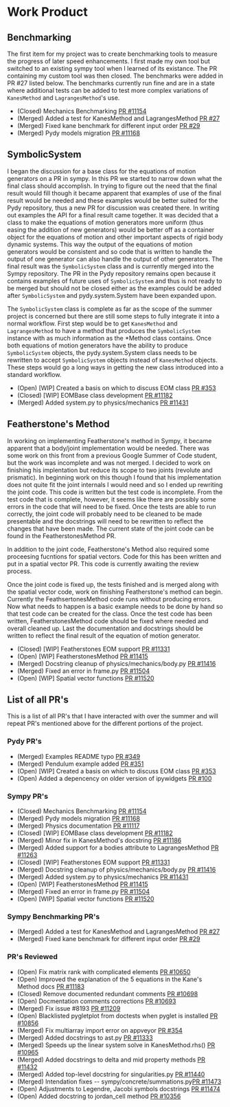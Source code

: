 # Work Product

## Benchmarking

The first item for my project was to create benchmarking tools to measure the
progress of later speed enhancements. I first made my own tool but switched to
an existing sympy tool when I learned of its existance. The PR containing my
custom tool was then closed. The benchmarks were added in PR #27 listed below.
The benchmarks currently run fine and are in a state where additional tests can
be added to test more complex variations of `KanesMethod` and
`LagrangesMethod`'s use.

- (Closed) Mechanics Benchmarking <a
  href="https://github.com/sympy/sympy/pull/11154" target="_blank">PR #11154</a>
- (Merged) Added a test for KanesMethod and LagrangesMethod <a
  href="https://github.com/sympy/sympy_benchmarks/pull/27" target="_blank">PR
  #27</a>
- (Merged) Fixed kane benchmark for different input order <a
  href="https://github.com/sympy/sympy_benchmarks/pull/29" target="_blank">PR
  #29</a>
- (Merged) Pydy models migration <a
  href="https://github.com/sympy/sympy/pull/11168" target="_blank">PR #11168</a>

## SymbolicSystem

I began the discussion for a base class for the equations of motion generators
on a PR in sympy. In this PR we started to narrow down what the final class
should accomplish. In trying to figure out the need that the final result would
fill though it became apparent that examples of use of the final result would
be needed and these examples would be better suited for the Pydy repository,
thus a new PR for discussion was created there. In writing out examples the API
for a final result came together. It was decided that a class to make the
equations of motion generators more uniform (thus easing the addition of new
generators) would be better off as a container object for the equations of
motion and other important aspects of rigid body dynamic systems. This way the
output of the equations of motion generators would be consistent and so code
that is written to handle the output of one generator can also handle the
output of other generators. The final result was the `SymbolicSystem` class and
is currently merged into the Sympy repository. The PR in the Pydy repository
remains open because it contains examples of future uses of `SymbolicSystem`
and thus is not ready to be merged but should not be closed either as the
examples could be added after `SymbolicSystem` and pydy.system.System have been
expanded upon.

The `SymbolicSystem` class is complete as far as the scope of the summer
project is concerned but there are still some steps to fully integrate it into
a normal workflow. First step would be to get `KanesMethod` and
`LagrangesMethod` to have a method that produces the `SymbolicSystem` instance
with as much information as the \*Method class contains. Once both equations of
motion generators have the ability to produce `SymbolicSystem` objects, the
pydy.system.System class needs to be rewritten to accept `SymbolicSystem`
objects instead of `KanesMethod` objects. These steps would go a long ways in
getting the new class introduced into a standard workflow.

- (Open) [WIP] Created a basis on which to discuss EOM class <a
  href="https://github.com/pydy/pydy/pull/353" target="_blank">PR #353</a>
- (Closed) [WIP] EOMBase class development <a
  href="https://github.com/sympy/sympy/pull/11182" target="_blank">PR #11182</a>
- (Merged) Added system.py to physics/mechanics <a
  href="https://github.com/sympy/sympy/pull/11431" target="_blank">PR #11431</a>

## Featherstone's Method

In working on implementing Featherstone's method in Sympy, it became apparent
that a body/joint implementation would be needed. There was some work on this
front from a previous Google Summer of Code student, but the work was
incomplete and was not merged. I decided to work on finishing his implentation
but reduce its scope to two joints (revolute and prismatic). In beginning work
on this though I found that his implementation does not quite fit the joint
internals I would need and so I ended up rewriting the joint code. This code is
written but the test code is incomplete. From the test code that is complete,
however, it seems like there are possibly some errors in the code that will
need to be fixed. Once the tests are able to run correctly, the joint code will
probably need to be cleaned to be made presentable and the docstrings will need
to be rewritten to reflect the changes that have been made. The current state
of the joint code can be found in the FeatherstonesMethod PR.

In addition to the joint code, Featherstone's Method also required some
proceesing fucntions for spatial vectors. Code for this has been written and
put in a spatial vector PR. This code is currently awaiting the review process.

Once the joint code is fixed up, the tests finished and is merged along with
the spatial vector code, work on finishing Featherstone's method can begin.
Currently the FeathsertonesMethod code runs without producing errors. Now what
needs to happen is a basic example needs to be done by hand so that test code
can be created for the class. Once the test code has been written,
FeatherstonesMethod code should be fixed where needed and overall cleaned up.
Last the documentation and docstrings should be written to reflect the final
result of the equation of motion generator.

- (Closed) [WIP] Featherstones EOM support <a
  href="https://github.com/sympy/sympy/pull/11331" target="_blank">PR #11331</a>
- (Open) [WIP] FeatherstonesMethod <a
  href="https://github.com/sympy/sympy/pull/11415" target="_blank">PR #11415</a>
- (Merged) Docstring cleanup of physics/mechanics/body.py <a
  href="https://github.com/sympy/sympy/pull/11416" target="_blank">PR #11416</a>
- (Merged) Fixed an error in frame.py <a
  href="https://github.com/sympy/sympy/pull/11504" target="_blank">PR #11504</a>
- (Open) [WIP] Spatial vector functions <a
  href="https://github.com/sympy/sympy/pull/11520" target="_blank">PR #11520</a>

## List of all PR's

This is a list of all PR's that I have interacted with over the summer and will
repeat PR's mentioned above for the different portions of the project.

### Pydy PR's

- (Merged) Examples README typo <a
  href="https://github.com/pydy/pydy/pull/349" target="_blank">PR #349</a>
- (Merged) Pendulum example added <a
  href="https://github.com/pydy/pydy/pull/351" target="_blank">PR #351</a> 
- (Open) [WIP] Created a basis on which to discuss EOM class <a
  href="https://github.com/pydy/pydy/pull/353" target="_blank">PR #353</a>
- (Open) Added a depencency on older version of ipywidgets <a
  href="https://github.com/pydy/pydy-tutorial-human-standing/pull/100"
  target="_blank">PR #100</a>

### Sympy PR's

- (Closed) Mechanics Benchmarking <a
  href="https://github.com/sympy/sympy/pull/11154" target="_blank">PR #11154</a>
- (Merged) Pydy models migration <a
  href="https://github.com/sympy/sympy/pull/11168" target="_blank">PR #11168</a>
- (Merged) Physics documentation <a
  href="https://github.com/sympy/sympy/pull/11117" target="_blank">PR #11117</a>
- (Closed) [WIP] EOMBase class development <a
  href="https://github.com/sympy/sympy/pull/11182" target="_blank">PR #11182</a>
- (Merged) Minor fix in KanesMethod's docstring <a
  href="https://github.com/sympy/sympy/pull/11186" target="_blank">PR #11186</a>
- (Merged) Added support for a bodies attribute to LagrangesMethod <a
  href="https://github.com/sympy/sympy/pull/11263" target="_blank">PR #11263</a>
- (Closed) [WIP] Featherstones EOM support <a
  href="https://github.com/sympy/sympy/pull/11331" target="_blank">PR #11331</a>
- (Merged) Docstring cleanup of physics/mechanics/body.py <a
  href="https://github.com/sympy/sympy/pull/11416" target="_blank">PR #11416</a>
- (Merged) Added system.py to physics/mechanics <a
  href="https://github.com/sympy/sympy/pull/11431" target="_blank">PR #11431</a>
- (Open) [WIP] FeatherstonesMethod <a
  href="https://github.com/sympy/sympy/pull/11415" target="_blank">PR #11415</a>
- (Merged) Fixed an error in frame.py <a
  href="https://github.com/sympy/sympy/pull/11504" target="_blank">PR #11504</a>
- (Open) [WIP] Spatial vector functions <a
  href="https://github.com/sympy/sympy/pull/11520" target="_blank">PR #11520</a>

### Sympy Benchmarking PR's

- (Merged) Added a test for KanesMethod and LagrangesMethod <a
  href="https://github.com/sympy/sympy_benchmarks/pull/27" target="_blank">PR
  #27</a>
- (Merged) Fixed kane benchmark for different input order <a
  href="https://github.com/sympy/sympy_benchmarks/pull/29" target="_blank">PR
  #29</a>


### PR's Reviewed

- (Open) Fix matrix rank with complicated elements <a
  href="https://github.com/sympy/sympy/pull/10650" target="_blank">PR #10650</a>
- (Open) Improved the explanation of the 5 equations in the Kane's Method
  docs <a href="https://github.com/sympy/sympy/pull/11183" target="_blank">PR
  #11183</a>
- (Closed) Remove documented redundant comments <a
  href="https://github.com/sympy/sympy/pull/10698" target="_blank">PR #10698</a>
- (Open) Docmentation comments corrections <a
  href="https://github.com/sympy/sympy/pull/10693" target="_blank">PR #10693</a>
- (Merged) Fix issue #8193 <a
  href="https://github.com/sympy/sympy/pull/11209" target="_blank">PR #11209</a>
- (Open) Blacklisted pygletplot from doctests when pyglet is
  installed <a href="https://github.com/sympy/sympy/pull/10856"
  target="_blank">PR #10856</a>
- (Merged) Fix multiarray import error on appveyor <a
  href="https://github.com/pydy/pydy/pull/354" target="_blank">PR #354</a>
- (Merged) Added docstrings to ast.py <a
  href="https://github.com/sympy/sympy/pull/11333" target="_blank">PR #11333</a>
- (Merged) Speeds up the linear system solve in KanesMethod.rhs() <a
  href="https://github.com/sympy/sympy/pull/10965" target="_blank">PR #10965</a>
- (Merged) Added docstrings to delta and mid property methods <a
  href="https://github.com/sympy/sympy/pull/11432" target="_blank">PR #11432</a>
- (Merged) Added top-level docstring for singularities.py <a
  href="https://github.com/sympy/sympy/pull/11440" target="_blank">PR #11440</a>
- (Merged) Intendation fixes -- sympy/concrete/summations.py<a
  href="https://github.com/sympy/sympy/pull/11473" target="_blank">PR #11473</a> 
- (Open) Adjustments to Legendre, Jacobi symbols docstrings <a
  href="https://github.com/sympy/sympy/pull/11474" target="_blank">PR #11474</a>
- (Open) Added docstring to jordan_cell method <a
  href="https://github.com/sympy/sympy/pull/10356" target="_blank">PR #10356</a>
